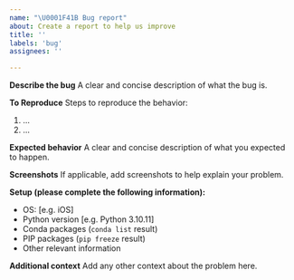 ```yaml
---
name: "\U0001F41B Bug report"
about: Create a report to help us improve
title: ''
labels: 'bug'
assignees: ''

---
```


**Describe the bug**
A clear and concise description of what the bug is.

**To Reproduce**
Steps to reproduce the behavior:
1. ...
2. ...

**Expected behavior**
A clear and concise description of what you expected to happen.

**Screenshots**
If applicable, add screenshots to help explain your problem.

**Setup (please complete the following information):**
 - OS: [e.g. iOS]
 - Python version [e.g. Python 3.10.11]
 - Conda packages (`conda list` result)
 - PIP packages  (`pip freeze` result)
 - Other relevant information

**Additional context**
Add any other context about the problem here.
